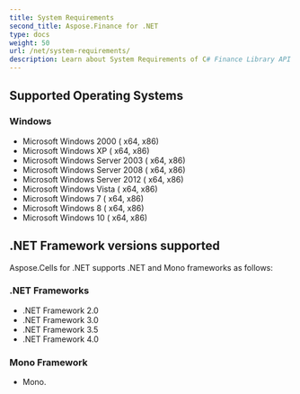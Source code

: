 ```yaml
---
title: System Requirements
second_title: Aspose.Finance for .NET
type: docs
weight: 50
url: /net/system-requirements/
description: Learn about System Requirements of C# Finance Library API on Windows OS and .NET Frameworks.
---
```


## **Supported Operating Systems**
### **Windows**
- Microsoft Windows 2000 ( x64, x86)
- Microsoft Windows XP ( x64, x86)
- Microsoft Windows Server 2003 ( x64, x86)
- Microsoft Windows Server 2008 ( x64, x86)
- Microsoft Windows Server 2012 ( x64, x86)
- Microsoft Windows Vista ( x64, x86)
- Microsoft Windows 7 ( x64, x86)
- Microsoft Windows 8 ( x64, x86)
- Microsoft Windows 10 ( x64, x86)
## **.NET Framework versions supported**
Aspose.Cells for .NET supports .NET and Mono frameworks as follows:
### **.NET Frameworks**
- .NET Framework 2.0
- .NET Framework 3.0
- .NET Framework 3.5
- .NET Framework 4.0
### **Mono Framework**
- Mono.
